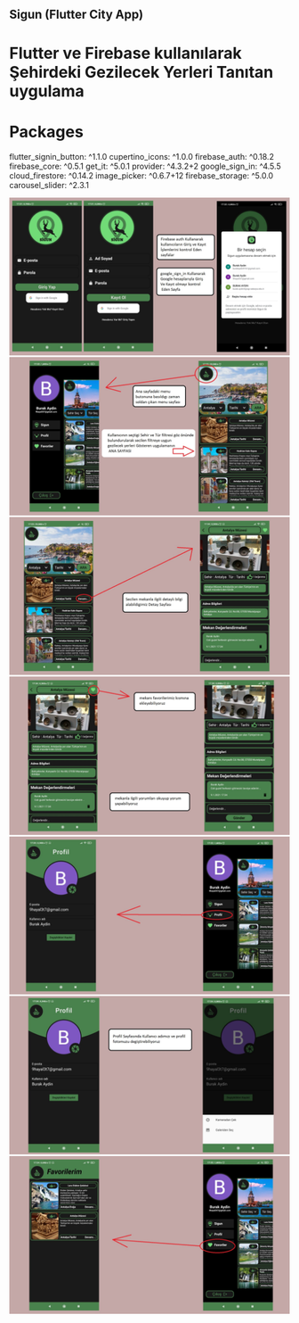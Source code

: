 ## Sigun (Flutter City App)

# Flutter ve Firebase kullanılarak Şehirdeki Gezilecek Yerleri Tanıtan uygulama

# Packages
flutter_signin_button: ^1.1.0
cupertino_icons: ^1.0.0
firebase_auth: ^0.18.2
firebase_core: ^0.5.1
get_it: ^5.0.1
provider: ^4.3.2+2
google_sign_in: ^4.5.5
cloud_firestore: ^0.14.2
image_picker: ^0.6.7+12
firebase_storage: ^5.0.0
carousel_slider: ^2.3.1
  
  
  ![Tanitim 1](https://github.com/aydnburak/Sigun-Flutter-City-App/blob/master/assets/Tanitim/Tanitim1.jpg)
  ![Tanitim 2](https://github.com/aydnburak/Sigun-Flutter-City-App/blob/master/assets/Tanitim/Tanitim2.jpg)
  ![Tanitim 3](https://github.com/aydnburak/Sigun-Flutter-City-App/blob/master/assets/Tanitim/Tanitim3.jpg)
  ![Tanitim 4](https://github.com/aydnburak/Sigun-Flutter-City-App/blob/master/assets/Tanitim/Tanitim4.jpg)
  ![Tanitim 5](https://github.com/aydnburak/Sigun-Flutter-City-App/blob/master/assets/Tanitim/Tanitim5.jpg)
  ![Tanitim 6](https://github.com/aydnburak/Sigun-Flutter-City-App/blob/master/assets/Tanitim/Tanitim6.jpg)
  ![Tanitim 7](https://github.com/aydnburak/Sigun-Flutter-City-App/blob/master/assets/Tanitim/Tanitim7.jpg)
